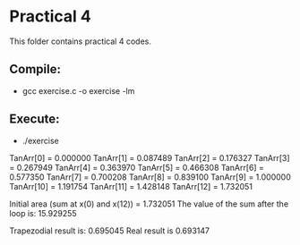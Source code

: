 # Practical 4

This folder contains practical 4 codes.

## Compile:
 
* gcc exercise.c -o exercise -lm

## Execute:

* ./exercise

TanArr[0] = 0.000000
TanArr[1] = 0.087489
TanArr[2] = 0.176327
TanArr[3] = 0.267949
TanArr[4] = 0.363970
TanArr[5] = 0.466308
TanArr[6] = 0.577350
TanArr[7] = 0.700208
TanArr[8] = 0.839100
TanArr[9] = 1.000000
TanArr[10] = 1.191754
TanArr[11] = 1.428148
TanArr[12] = 1.732051

Initial area (sum at x(0) and x(12)) = 1.732051
The value of the sum after the loop is: 15.929255

Trapezodial result is: 0.695045
Real result is 0.693147

